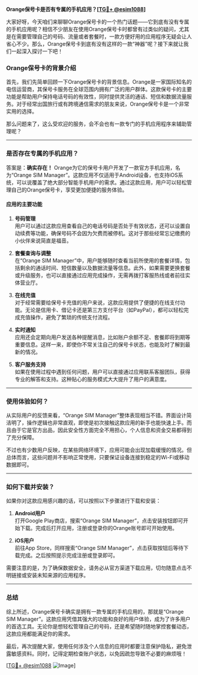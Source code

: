 **Orange保号卡是否有专属的手机应用？[[TG💪+ @esim1088](https://t.me/s/esim1088)]**

大家好呀，今天咱们来聊聊Orange保号卡的一个热门话题——它到底有没有专属的手机应用呢？相信不少朋友在使用Orange保号卡时都曾有过类似的疑问，尤其是在需要管理自己的号码、流量或者套餐时，一款方便好用的应用程序无疑会让人省心不少。那么，Orange保号卡到底有没有这样的一款“神器”呢？接下来就让我们一起深入探讨一下吧！

### Orange保号卡的背景介绍

首先，我们先简单回顾一下Orange保号卡的背景信息。Orange是一家国际知名的电信运营商，其保号卡服务在全球范围内拥有广泛的用户群体。这款保号卡的主要功能是帮助用户保持电话号码的有效性，同时提供灵活的通话、短信和数据流量服务。对于经常出国旅行或有跨境通信需求的朋友来说，Orange保号卡是一个非常实用的选择。

那么问题来了，这么受欢迎的服务，会不会也有一款专门的手机应用程序来辅助管理呢？

---

### 是否存在专属的手机应用？

答案是：**确实存在！** Orange为它的保号卡用户开发了一款官方手机应用，名为“Orange SIM Manager”。这款应用不仅适用于Android设备，也支持iOS系统，可以说覆盖了绝大部分智能手机用户的需求。通过这款应用，用户可以轻松管理自己的Orange保号卡，享受更加便捷的服务体验。

#### 应用的主要功能

1. **号码管理**  
   用户可以通过这款应用查看自己的电话号码是否处于有效状态，还可以设置自动续费等功能，确保号码不会因为欠费而被停机。这对于那些经常忘记缴费的小伙伴来说简直是福音。

2. **套餐查询与调整**  
   在“Orange SIM Manager”中，用户能够随时查看当前所使用的套餐详情，包括剩余的通话时间、短信数量以及数据流量等信息。此外，如果需要更换套餐或升级服务，也可以直接通过应用完成操作，无需再拨打客服热线或者前往实体营业厅。

3. **在线充值**  
   对于经常需要给保号卡充值的用户来说，这款应用提供了便捷的在线支付功能。无论是信用卡、借记卡还是第三方支付平台（如PayPal），都可以轻松完成充值操作，避免了繁琐的传统支付流程。

4. **实时通知**  
   应用还会定期向用户发送各种提醒消息，比如账户余额不足、套餐即将到期等重要信息。这样一来，即使你不常关注自己的保号卡状态，也能及时了解到最新的情况。

5. **客户服务支持**  
   如果在使用过程中遇到任何问题，用户可以直接通过应用联系客服团队，获得专业的解答和支持。这种贴心的服务模式大大提升了用户的满意度。

---

### 使用体验如何？

从实际用户的反馈来看，“Orange SIM Manager”整体表现相当不错。界面设计简洁明了，操作逻辑也非常直观，即使是初次接触这款应用的新手也能快速上手。而且由于它是官方出品，因此安全性方面完全不用担心，个人信息和资金交易都得到了充分保障。

不过也有少数用户反映，在某些网络环境下，应用可能会出现加载缓慢的情况。但总体而言，这些问题并不影响正常使用，只要保证设备连接到稳定的Wi-Fi或移动数据即可。

---

### 如何下载并安装？

如果你对这款应用感兴趣的话，可以按照以下步骤进行下载和安装：

1. **Android用户**  
   打开Google Play商店，搜索“Orange SIM Manager”，点击安装按钮即可开始下载。完成后打开应用，注册或登录你的Orange账号即可开始使用。

2. **iOS用户**  
   前往App Store，同样搜索“Orange SIM Manager”，点击获取按钮后等待下载完成。之后按照提示完成注册或登录即可。

需要注意的是，为了确保数据安全，请务必从官方渠道下载应用，切勿随意点击不明链接或安装未知来源的应用程序。

---

### 总结

综上所述，Orange保号卡确实是拥有一款专属的手机应用的，那就是“Orange SIM Manager”。这款应用凭借其强大的功能和良好的用户体验，成为了许多用户的首选工具。无论你是想轻松管理自己的号码，还是希望随时随地掌控套餐动态，这款应用都能满足你的需求。

最后，再次提醒大家，使用任何涉及个人信息的应用时都要注意保护隐私，避免泄露敏感资料。同时，记得定期检查账户状态，以免因疏忽导致不必要的麻烦哦！

[[TG💪+ @esim1088](https://t.me/s/esim1088) ![Image](https://i.postimg.cc/4NQfJmqS/Snipaste-2025-05-13-00-14-12.png)]